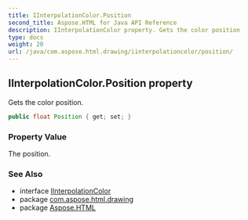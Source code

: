 ```yaml
---
title: IInterpolationColor.Position
second_title: Aspose.HTML for Java API Reference
description: IInterpolationColor property. Gets the color position
type: docs
weight: 20
url: /java/com.aspose.html.drawing/iinterpolationcolor/position/
---
```

## IInterpolationColor.Position property

Gets the color position.

```java
public float Position { get; set; }
```

### Property Value

The position.

### See Also

* interface [IInterpolationColor](../)
* package [com.aspose.html.drawing](../../../com.aspose.html.drawing/)
* package [Aspose.HTML](../../../)
